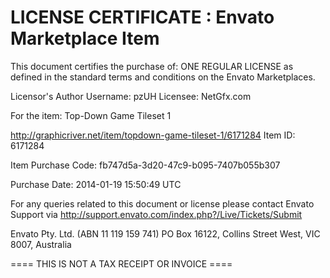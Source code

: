 LICENSE CERTIFICATE : Envato Marketplace Item
==============================================

This document certifies the purchase of:
ONE REGULAR LICENSE
as defined in the standard terms and conditions on the Envato Marketplaces.

Licensor's Author Username: pzUH
Licensee: NetGfx.com

For the item:
Top-Down Game Tileset 1

http://graphicriver.net/item/topdown-game-tileset-1/6171284
Item ID: 6171284

Item Purchase Code: fb747d5a-3d20-47c9-b095-7407b055b307

Purchase Date: 2014-01-19 15:50:49 UTC

For any queries related to this document or license please contact Envato Support via http://support.envato.com/index.php?/Live/Tickets/Submit

Envato Pty. Ltd. (ABN 11 119 159 741)
PO Box 16122, Collins Street West, VIC 8007, Australia

==== THIS IS NOT A TAX RECEIPT OR INVOICE ====
